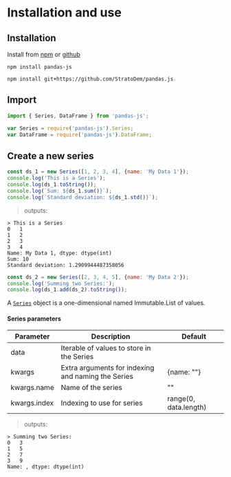 # Installation and use

## Installation
Install from [npm](https://www.npmjs.com/package/pandas-js) or
 [github](https://github.com/StratoDem/pandas.js)

```shell
npm install pandas-js
```

```shell
npm install git+https://github.com/StratoDem/pandas.js
```

## Import
```javascript
import { Series, DataFrame } from 'pandas-js';
```
```javascript
var Series = require('pandas-js').Series;
var DataFrame = require('pandas-js').DataFrame;
```

## Create a new series

```javascript
const ds_1 = new Series([1, 2, 3, 4], {name: 'My Data 1'});
console.log('This is a Series');
console.log(ds_1.toString());
console.log(`Sum: ${ds_1.sum()}`);
console.log(`Standard deviation: ${ds_1.std()}`);
```

> outputs:

```
> This is a Series
0	1
1	2
2	3
3	4
Name: My Data 1, dtype: dtype(int)
Sum: 10
Standard deviation: 1.2909944487358056
```

```javascript
const ds_2 = new Series([2, 3, 4, 5], {name: 'My Data 2'});
console.log('Summing two Series:');
console.log(ds_1.add(ds_2).toString());
```

A [`Series`](#series) object is a one-dimensional named Immutable.List of values.

#### Series parameters

Parameter | Description | Default
----------|-------------|---------
data | Iterable of values to store in the Series |
kwargs | Extra arguments for indexing and naming the Series | {name: ""}
kwargs.name | Name of the series | ""
kwargs.index | Indexing to use for series | range(0, data.length)



> outputs:

```
> Summing two Series:
0	3
1	5
2	7
3	9
Name: , dtype: dtype(int)
```